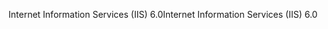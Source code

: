 <span data-ttu-id="8c18c-101">Internet Information Services (IIS) 6.0</span><span class="sxs-lookup"><span data-stu-id="8c18c-101">Internet Information Services (IIS) 6.0</span></span>